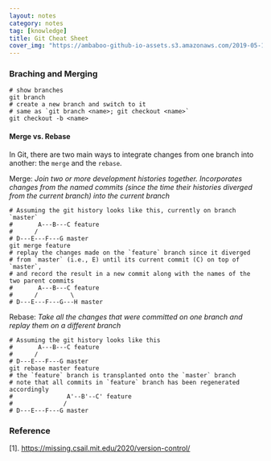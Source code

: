 ```yaml
---
layout: notes
category: notes
tag: [knowledge]
title: Git Cheat Sheet
cover_img: "https://ambaboo-github-io-assets.s3.amazonaws.com/2019-05-13-git-cheatsheet-cover.png"
---
```


### Braching and Merging

```shell
# show branches
git branch
# create a new branch and switch to it
# same as `git branch <name>; git checkout <name>`
git checkout -b <name>
```

#### Merge vs. Rebase

In Git, there are two main ways to integrate changes from one branch into another: the `merge` and the `rebase`.

Merge: _Join two or more development histories together. Incorporates changes from the named commits (since the time their histories diverged from the current branch) into the current branch_

```shell
# Assuming the git history looks like this, currently on branch `master`
#       A---B---C feature
#      /
# D---E---F---G master
git merge feature
# replay the changes made on the `feature` branch since it diverged 
# from `master` (i.e., E) until its current commit (C) on top of `master`,
# and record the result in a new commit along with the names of the two parent commits
#       A---B---C feature
#      /         \
# D---E---F---G---H master
```

Rebase: _Take all the changes that were committed on one branch and replay them on a different branch_

```shell
# Assuming the git history looks like this
#       A---B---C feature
#      /
# D---E---F---G master
git rebase master feature
# the `feature` branch is transplanted onto the `master` branch
# note that all commits in `feature` branch has been regenerated accordingly
#               A'--B'--C' feature
#              /
# D---E---F---G master
```

### Reference

[1]. <https://missing.csail.mit.edu/2020/version-control/>